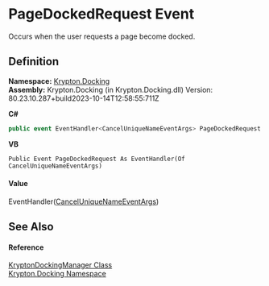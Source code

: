 # PageDockedRequest Event


Occurs when the user requests a page become docked.



## Definition
**Namespace:** <a href="98399376-cf41-9454-4b4d-4fab2ca20bc7.md">Krypton.Docking</a>  
**Assembly:** Krypton.Docking (in Krypton.Docking.dll) Version: 80.23.10.287+build2023-10-14T12:58:55:711Z

**C#**
``` C#
public event EventHandler<CancelUniqueNameEventArgs> PageDockedRequest
```
**VB**
``` VB
Public Event PageDockedRequest As EventHandler(Of CancelUniqueNameEventArgs)
```



#### Value
EventHandler(<a href="52141e78-6b85-2f40-ee4f-bcf755cfe11f.md">CancelUniqueNameEventArgs</a>)

## See Also


#### Reference
<a href="6c9c237d-95cb-a4ce-72c6-cd7684d3287e.md">KryptonDockingManager Class</a>  
<a href="98399376-cf41-9454-4b4d-4fab2ca20bc7.md">Krypton.Docking Namespace</a>  
